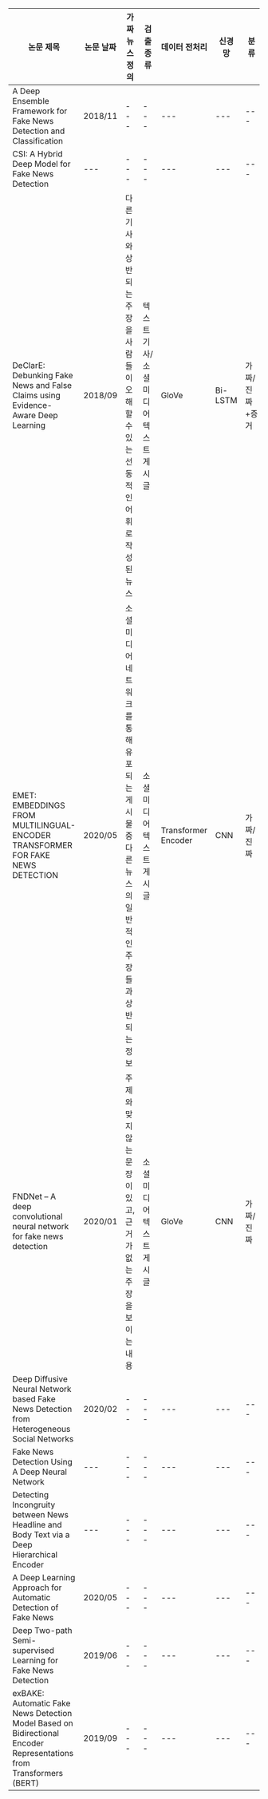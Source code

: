 |논문 제목|논문 날짜|가짜뉴스 정의|검출 종류|데이터 전처리|신경망|분류|정확도| 
|---|---|---|---|---|---|---|---|
|A Deep Ensemble Framework for Fake News Detection and Classification|2018/11|---|---|---|---|---|
|CSI: A Hybrid Deep Model for Fake News Detection|---|---|---|---|---|---|
|DeClarE: Debunking Fake News and False Claims using Evidence-Aware Deep Learning|2018/09|다른 기사와 상반되는 주장을 사람들이 오해할 수 있는 선동적인 어휘로 작성된 뉴스|텍스트 기사/소셜 미디어 텍스트 게시글|GloVe|Bi-LSTM|가짜/진짜+증거|---|
|EMET: EMBEDDINGS FROM MULTILINGUAL-ENCODER TRANSFORMER FOR FAKE NEWS DETECTION|2020/05|소셜 미디어 네트워크를 통해 유포되는 게시물 중 다른 뉴스의 일반적인 주장들과 상반되는 정보|소셜 미디어 텍스트 게시글|Transformer Encoder|CNN|가짜/진짜|94.08%|
|FNDNet – A deep convolutional neural network for fake news detection|2020/01|주제와 맞지 않는 문장이 있고, 근거가 없는 주장을 보이는 내용|소셜 미디어 텍스트 게시글|GloVe|CNN|가짜/진짜|98.36%|
|Deep Diffusive Neural Network based Fake News Detection from Heterogeneous Social Networks|2020/02|---|---|---|---|---|
|Fake News Detection Using A Deep Neural Network|---|---|---|---|---|---|
|Detecting Incongruity between News Headline and Body Text via a Deep Hierarchical Encoder|---|---|---|---|---|---|
|A Deep Learning Approach for Automatic Detection of Fake News|2020/05|---|---|---|---|---|
|Deep Two-path Semi-supervised Learning for Fake News Detection|2019/06|---|---|---|---|---|
|exBAKE: Automatic Fake News Detection Model Based on Bidirectional Encoder Representations from Transformers (BERT)|2019/09|---|---|---|---|---|
